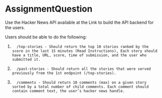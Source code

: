 # AssignmentQuestion

Use the Hacker News API available at the Link to build the API backend for the users.



Users should be able to do the following:

1.       /top-stories - Should return the top 10 stories ranked by the score in the last 15 minutes (Read Instructions), Each story should have a title, URL, score, time of submission, and the user who submitted it.

2.       /past-stories - Should return all the stories that were served previously from the 1st endpoint (/top-stories).

3.       /comments - Should return 10 comments (max) on a given story sorted by a total number of child comments. Each comment should contain comment text, the user’s hacker news handle.
